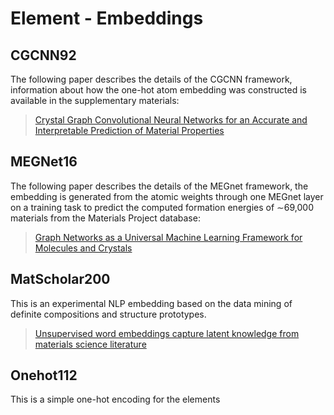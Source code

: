 # Element - Embeddings

## CGCNN92

The following paper describes the details of the CGCNN framework, information about how the one-hot atom embedding was constructed is available in the supplementary materials:

> [Crystal Graph Convolutional Neural Networks for an Accurate and Interpretable Prediction of Material Properties](https://link.aps.org/doi/10.1103/PhysRevLett.120.145301)

## MEGNet16

The following paper describes the details of the MEGnet framework, the embedding is generated from the atomic weights through one MEGnet layer on a training task to predict the computed formation energies of ∼69,000 materials from the Materials Project database:

> [Graph Networks as a Universal Machine Learning Framework for Molecules and Crystals](https://arxiv.org/abs/1812.05055)

## MatScholar200

This is an experimental NLP embedding based on the data mining of definite compositions and structure prototypes.

> [Unsupervised word embeddings capture latent knowledge from materials science literature](https://www.nature.com/articles/s41586-019-1335-8)

## Onehot112

This is a simple one-hot encoding for the elements
